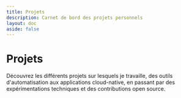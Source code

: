 ```yaml
---
title: Projets
description: Carnet de bord des projets personnels
layout: doc
aside: false
---
```


<ProjectLayout>

# Projets

Découvrez les différents projets sur lesquels je travaille, des outils d'automatisation aux applications cloud-native, en passant par des expérimentations techniques et des contributions open source.

<Projects />

</ProjectLayout>